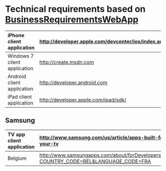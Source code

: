 # Technical requirements based on [BusinessRequirementsWebApp](BusinessRequirementsWebApp.md) #
| iPhone client application | http://developer.apple.com/devcenter/ios/index.action |
|:--------------------------|:------------------------------------------------------|
| Windows 7 client application | http://create.msdn.com                                |
| Android client application | http://developer.android.com                          |
| iPad client application   | http://developer.apple.com/ipad/sdk/                  |

## Samsung ##
| TV app client application | http://www.samsung.com/us/article/apps-built-for-your-tv |
|:--------------------------|:---------------------------------------------------------|
| Belgium                   | http://www.samsungapps.com/about/forDevelopers.as?COUNTRY_CODE=BEL&LANGUAGE_CODE=FRA |